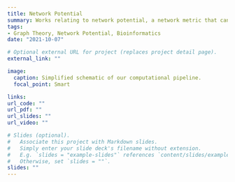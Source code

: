 ```yaml
---
title: Network Potential
summary: Works relating to network potential, a network metric that can be used to characterize tumor cells (among other things).
tags:
- Graph Theory, Network Potential, Bioinformatics
date: "2021-10-07"

# Optional external URL for project (replaces project detail page).
external_link: ""

image:
  caption: Simplified schematic of our computational pipeline.
  focal_point: Smart

links:
url_code: ""
url_pdf: ""
url_slides: ""
url_video: ""

# Slides (optional).
#   Associate this project with Markdown slides.
#   Simply enter your slide deck's filename without extension.
#   E.g. `slides = "example-slides"` references `content/slides/example-slides.md`.
#   Otherwise, set `slides = ""`.
slides: ""
---
```



